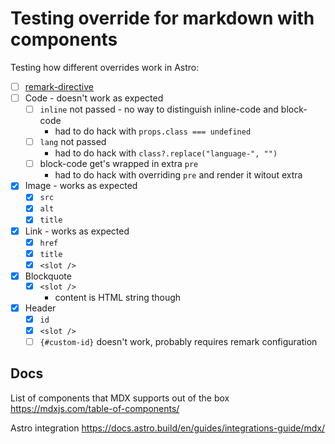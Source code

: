 # Testing override for markdown with components

Testing how different overrides work in Astro:

- [ ] [remark-directive](https://github.com/remarkjs/remark-directive)
- [ ] Code - doesn't work as expected
  - [ ] `inline` not passed - no way to distinguish inline-code and block-code
    - had to do hack with `props.class === undefined`
  - [ ] `lang` not passed
    - had to do hack with `class?.replace("language-", "")`
  - [ ] block-code get's wrapped in extra `pre`
    - had to do hack with overriding `pre` and render it witout extra
- [x] Image - works as expected
  - [x] `src`
  - [x] `alt`
  - [x] `title`
- [x] Link - works as expected
  - [x] `href`
  - [x] `title`
  - [x] `<slot />`
- [x] Blockquote
  - [x] `<slot />`
    - content is HTML string though
- [x] Header
  - [x] `id`
  - [x] `<slot />`
  - [ ] `{#custom-id}` doesn't work, probably requires remark configuration

## Docs

List of components that MDX supports out of the box https://mdxjs.com/table-of-components/

Astro integration https://docs.astro.build/en/guides/integrations-guide/mdx/
